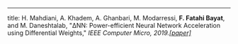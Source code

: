 ---
title: H. Mahdiani, A. Khadem, A. Ghanbari, M. Modarressi, <b>F. Fatahi Bayat</b>, and M. Daneshtalab, "ΔNN: Power-efficient Neural Network Acceleration using Differential Weights," <i>IEEE Computer Micro,<i> 2019.[\[paper\]](https://ieeexplore.ieee.org/abstract/document/8877741)

